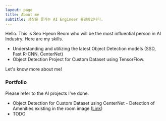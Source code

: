 ```yaml
---
layout: page
title: About me
subtitle: 성장을 즐기는 AI Engineer 홍길동입니다.
---
```


Hello. This is Seo Hyeon Beom who will be the most influential person in AI Industry. Here are my skills.

- Understanding and utilizing the latest Object Detection models (SSD, Fast R-CNN, CenterNet)
- Object Detection Project for Custom Dataset using TensorFlow.

Let's know more about me!

### Portfolio

Please refer to the AI projects I've done.
- Object Detection for Custom Dataset using CenterNet - Detection of Amenities existing in the room image ([Link](https://inflearnaiportfolio.github.io/2021-07-05-airbnb-clone-project-amenity-detection/))
- TODO
